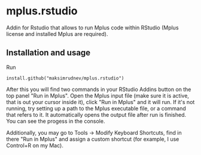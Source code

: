 
# mplus.rstudio

Addin for Rstudio that allows to run Mplus code within RStudio (Mplus license and installed Mplus are required).

## Installation and usage

Run 

```
install.github("maksimrudnev/mplus.rstudio")

```


After this you will find two commands in your RStudio Addins button on the top panel "Run in Mplus".
Open the Mplus input file (make sure it is active, that is out your cursor inside it), click "Run in Mplus" and it will run. If it's not running, try setting up a path to the Mplus executable file, or a command that refers to it. It automatically opens the output file after run is finished. You can see the progess in the console.

Additionally, you may go to Tools -> Modify Keyboard Shortcuts, find in there "Run in Mplus" and assign a custom shortcut (for example, I use Control+R on my Mac).
